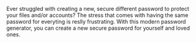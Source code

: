 Ever struggled with creating a new, secure different password to protect your files and/or accounts? The stress that comes with having the same password for everyting is reslly frustrating. With this modern password generator, you can create a new secure password for yourself and loved ones.
